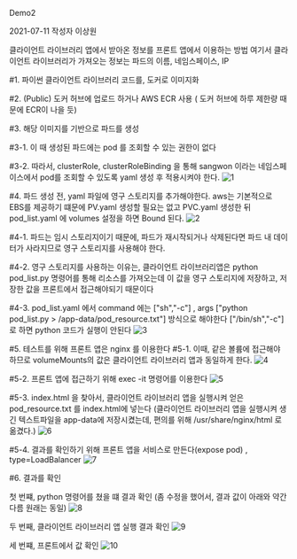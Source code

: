Demo2 

2021-07-11 작성자 이상원 

클라이언트 라이브러리 앱에서 받아온 정보를 프론트 앱에서 이용하는 방법
여기서 클라이언트 라이브러리가 가져오는 정보는 파드의 이름, 네임스페이스, IP

#1. 파이썬 클라이언트 라이브러리 코드를, 도커로 이미지화

#2. (Public) 도커 허브에 업로드 하거나 AWS ECR 사용 ( 도커 허브에 하루 제한량 때문에 ECR이 나을 듯)

#3. 해당 이미지를 기반으로 파드를 생성

#3-1. 이 때 생성된 파드에는 pod 를 조회할 수 있는 권한이 없다

#3-2. 따라서, clusterRole, clusterRoleBinding 을 통해 sangwon 이라는 네임스페이스에서
pod를 조회할 수 있도록 yaml 생성 후 적용시켜야 한다.
![1](https://user-images.githubusercontent.com/50174803/125182255-6e899d80-e247-11eb-9d1d-35aac9aad626.PNG)

#4. 파드 생성 전, yaml 파일에 영구 스토리지를 추가해야한다.
aws는 기본적으로 EBS를 제공하기 떄문에 PV.yaml 생성할 필요는 없고 PVC.yaml 생성한 뒤
pod_list.yaml 에 volumes 설정을 하면 Bound 된다.
![2](https://user-images.githubusercontent.com/50174803/125182267-9547d400-e247-11eb-8ee3-93e5ca8320c7.PNG)

#4-1. 파드는 임시 스토리지이기 때문에, 파드가 재시작되거나 삭제된다면 파드 내 데이터가 사라지므로
영구 스토리지를 사용해야 한다. 

#4-2. 영구 스토리지를 사용하는 이유는, 클라이언트 라이브러리앱은 python pod_list.py 명령어를 통해
리소스를 가져오는데 이 값을 영구 스토리지에 저장하고, 저장한 값을 프론트에서 접근해야되기 때문이다

#4-3. pod_list.yaml 에서 command 에는 ["sh","-c"] , args ["python pod_list.py > /app-data/pod_resource.txt"] 방식으로 해야한다
["/bin/sh","-c"] 로 하면 python 코드가 실행이 안된다
![3](https://user-images.githubusercontent.com/50174803/125182282-b6a8c000-e247-11eb-9d3f-66a9bca83737.PNG)

#5. 테스트를 위해 프론트 앱은 nginx 를 이용한다
#5-1. 이때, 같은 볼륨에 접근해야 하므로 volumeMounts의 값은 클라이언트 라이브러리 앱과 동일하게 한다.
![4](https://user-images.githubusercontent.com/50174803/125182302-e48e0480-e247-11eb-98d7-27639c06f284.png)

#5-2. 프론트 앱에 접근하기 위해 exec -it 명령어를 이용한다
![5](https://user-images.githubusercontent.com/50174803/125182351-523a3080-e248-11eb-990a-56b161613bcd.PNG)

#5-3. index.html 을 찾아서, 클라이언트 라이브러리 앱을 실행시켜 얻은 pod_resource.txt 를
index.html에 넣는다 
(클라이언트 라이브러리 앱을 실행시켜 생긴 텍스트파일을 app-data에 저장시켰는데,
편의를 위해 /usr/share/nginx/html 로 옮겼다.)
![6](https://user-images.githubusercontent.com/50174803/125182396-ac3af600-e248-11eb-8b79-fd48b29151b5.PNG)

#5-4. 결과를 확인하기 위해 프론트 앱을 서비스로 만든다(expose pod) , type=LoadBalancer
![7](https://user-images.githubusercontent.com/50174803/125182426-eefcce00-e248-11eb-8ed3-75087b7bef03.PNG)

#6. 결과를 확인

첫 번쨰, python 명령어를 쳤을 떄 결과 확인 (좀 수정을 했어서, 결과 값이 아래와 약간다름 원래는 동일) 
![8](https://user-images.githubusercontent.com/50174803/125182461-210e3000-e249-11eb-9254-ea6014c41ab3.png)

두 번째, 클라이언트 라이브러리 앱 실행 결과 확인
![9](https://user-images.githubusercontent.com/50174803/125182489-5450bf00-e249-11eb-8127-74f0d2ddbb62.PNG)

세 번쨰, 프론트에서 값 확인
![10](https://user-images.githubusercontent.com/50174803/125182509-8104d680-e249-11eb-94bd-12f31b810424.PNG)

